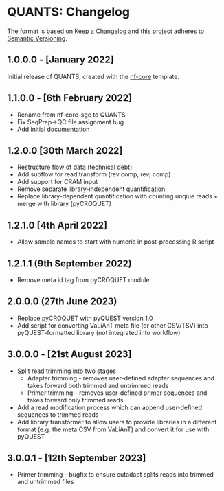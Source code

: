 # QUANTS: Changelog

The format is based on [Keep a Changelog](https://keepachangelog.com/en/1.0.0/)
and this project adheres to [Semantic Versioning](https://semver.org/spec/v2.0.0.html).

## 1.0.0.0 - [January 2022]

Initial release of QUANTS, created with the [nf-core](https://nf-co.re/) template.

## 1.1.0.0 - [6th February 2022]

* Rename from nf-core-sge to QUANTS
* Fix SeqPrep->QC file assignment bug
* Add initial documentation

## 1.2.0.0 [30th March 2022]

* Restructure flow of data (technical debt)
* Add subflow for read transform (rev comp, rev, comp)
* Add support for CRAM input
* Remove separate library-independent quantification
* Replace library-dependent quantification with counting unqiue reads + merge with library (pyCROQUET)

## 1.2.1.0 [4th April 2022]

* Allow sample names to start with numeric in post-processing R script

## 1.2.1.1 (9th September 2022)

* Remove meta id tag from pyCROQUET module

## 2.0.0.0 (27th June 2023)

* Replace pyCROQUET with pyQUEST version 1.0
* Add script for converting VaLiAnT meta file (or other CSV/TSV) into pyQUEST-formatted library (not integrated into workflow)

## 3.0.0.0 - [21st August 2023]

* Split read trimming into two stages
    * Adapter trimming - removes user-defined adapter sequences and takes forward both trimmed and untrimmed reads
    * Primer trimming - removes user-defined primer sequences and takes forward only trimmed reads
* Add a read modification process which can append user-defined sequences to trimmed reads
* Add library transformer to allow users to provide libraries in a different format (e.g. the meta CSV from VaLiAnT) and convert it for use with pyQUEST

## 3.0.0.1 - [12th September 2023]

* Primer trimming - bugfix to ensure cutadapt splits reads into trimmed and untrimmed files